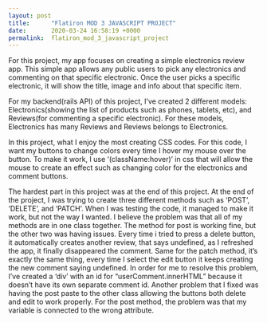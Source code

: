 ```yaml
---
layout: post
title:      "Flatiron MOD 3 JAVASCRIPT PROJECT"
date:       2020-03-24 16:58:19 +0000
permalink:  flatiron_mod_3_javascript_project
---
```



For this project, my app focuses on creating a simple electronics review app. This simple app allows any public users to pick any electronics and commenting on that specific electronic. Once the user picks a specific electronic, it will show the title, image and info about that specific item.

For my backend(rails API) of this project, I’ve created 2 different models: Electronics(showing the list of products such as phones, tablets, etc), and Reviews(for commenting a specific electronic). For these models, Electronics has many Reviews and Reviews belongs to Electronics.

In this project, what I enjoy the most creating CSS codes. For this code, I want my buttons to change colors every time I hover my mouse over the button. To make it work, I use ‘(className:hover)’ in css that will allow the mouse to create an effect such as changing color for the electronics and comment buttons.

The hardest part in this project was at the end of this project. At the end of the project, I was trying to create three different methods such as ‘POST’, ‘DELETE’, and ‘PATCH’. When I was testing the code, it managed to make it work, but not the way I wanted. I believe the problem was that all of my methods are in one class together. The method for post is working fine, but the other two was having issues. Every time i tried to press a delete button, it automatically creates another review, that says undefined, as I refreshed the app, it finally disappeared the comment. Same for the patch method, it’s exactly the same thing, every time I select the edit button it keeps creating the new comment saying undefined. In order for me to resolve this problem, I’ve created a ‘div’ with an id for “userComment.innerHTML” because it doesn’t have its own separate comment id. Another problem that I fixed was having the post paste to the other class allowing the buttons both delete and edit to work properly. For the post method, the problem was that my variable is connected to the wrong attribute.


